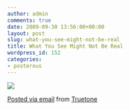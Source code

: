 ```yaml
---
author: admin
comments: true
date: 2009-09-30 13:56:00+00:00
layout: post
slug: what-you-see-might-not-be-real
title: What You See Might Not Be Real
wordpress_id: 152
categories:
- posterous
---
```


[![](http://posterous.com/getfile/files.posterous.com/truetone/jzxHtuADswwjipzozaqhsiFyJGFxvrnnccgAappzvsopabCbabiCujGrmbzB/media_httpnewsbbccouknolsharedsplhipopups08entertainmentenl1254222563img1jpg_GIqBybspeCmczje.jpg.scaled500.jpg)](http://posterous.com/getfile/files.posterous.com/truetone/jzxHtuADswwjipzozaqhsiFyJGFxvrnnccgAappzvsopabCbabiCujGrmbzB/media_httpnewsbbccouknolsharedsplhipopups08entertainmentenl1254222563img1jpg_GIqBybspeCmczje.jpg.scaled1000.jpg)

 [Posted via email](http://posterous.com)   from [Truetone](http://truetone.posterous.com/what-you-see-might-not-be-real-2)  

 
